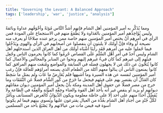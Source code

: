 ```yaml
---
title: "Governing the Levant: A Balanced Approach"
tags: ['leadership', 'war', 'justice', "analysis"]
---
```


 ومما يُذَكَّر به أمير المؤمنين أهل الشام فإنهم أشدُّ النَّاس مُؤنَةً وأخْوَفُهم عداوةً وبائقةً  وليس يُؤَاخِذُهم أمير المؤمنين بالعَدَاوة ولا يَطْمَعُ منهم في الاستجماع على المودة فمن الرأي في أمرِهِم أنْ يختص أمير المؤمنين منهم خاصة ممن يرجو عنده صلاحًا أو يعرف منه نصيحة أو وفاء فإنَّ أولئك لا يلبثون أن ينفصلوا عن أصحابهم في الرأي والهوى ويَدْخُلوا فيما حُملوا عليه من أمرهم فَقَد رأينَا أشْبَاه أولئك من أهل العراق الذين استدخلهم أهل الشام  وليس أحدٌ في أمرِ أهْلِ السِّلْمِ عَلَى القصاص حُرِمُوا كما كانوا يحرمون الناس وجُعِل فيئُهم إلى غيرهم كما كان فيءُ غيرهم إليهم ونحوا عن المنابر والمجالس والأعمال كما كانوا يُنَحُّونَ عن ذلك مَن لا يجهلون فضله في السابقة والمواضع ومُنعَت منهم المرافق كما كانوا يمنعون الناس أن ينالوا معهم أكلة من الطعام الذي يصنعه أمراؤهم للعامَّة فإنْ رغب أمير المؤمنين لنفسه عن هذه السيرة وما أشبهها فلم يُعَارِضْ ما عَابَ ولم يمثل ما سَخِطَ كان العَدْلُ أن يقتصر بهم على فيئهم فيجعل ما خَرَجَ من كُورِ الشَّام فضلًا عَنِ النَّفَقَات وما خرج من مصر فضلًا عن حقوق أهل المدينة ومكة بأنْ يجعل أمير المؤمنين ديوان مقاتلهم ديوانهم أو يزيد أو ينقص غير أنه يأخذ أهل القوة والغناء وخِفَّةِ المؤْنَةِ والعِفَّة في الطاعة ولا يُفَضِّلُ أحدًا منهم على أحد إلا على خاصَّة معلومة ويكون الدِّيوَانُ كالغرض المستأنف ويأمُرُ لكُلِّ جُنْدٍ من أجنادِ أهل الشام بعُدَّة من العيال يقترعون عليها ويُسوي بينهم فيما لم يكونوا أسوة فيه فيمن مات من عيالاتهم ولا يَصْنَعُ بأحد من المسلمين
